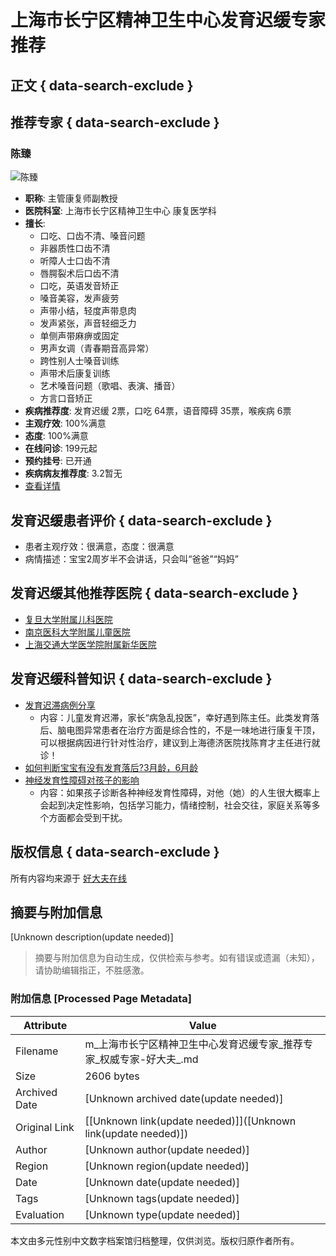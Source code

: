# 上海市长宁区精神卫生中心发育迟缓专家推荐

## 正文 { data-search-exclude }


## 推荐专家 { data-search-exclude }

### 陈臻
![陈臻](https://n3.hdfimg.com/g13/M04/8B/CD/24YBAGWd5u6AAf1vAAOaFZAHUKo069_200_200_1.jpg?a925)
- **职称**: 主管康复师副教授
- **医院科室**: 上海市长宁区精神卫生中心 康复医学科
- **擅长**: 
  - 口吃、口齿不清、嗓音问题
  - 非器质性口齿不清
  - 听障人士口齿不清
  - 唇腭裂术后口齿不清
  - 口吃，英语发音矫正
  - 嗓音美容，发声疲劳
  - 声带小结，轻度声带息肉
  - 发声紧张，声音轻细乏力
  - 单侧声带麻痹或固定
  - 男声女调（青春期音高异常）
  - 跨性别人士嗓音训练
  - 声带术后康复训练
  - 艺术嗓音问题（歌唱、表演、播音）
  - 方言口音矫正
- **疾病推荐度**: 发育迟缓 2票，口吃 64票，语音障碍 35票，喉疾病 6票
- **主观疗效**: 100%满意
- **态度**: 100%满意
- **在线问诊**: 199元起
- **预约挂号**: 已开通
- **疾病病友推荐度**: 3.2暂无
- [查看详情](https://www.haodf.com/doctor/6070455513.html)

## 发育迟缓患者评价 { data-search-exclude }
- 患者主观疗效：很满意，态度：很满意
- 病情描述：宝宝2周岁半不会讲话，只会叫“爸爸”“妈妈”

## 发育迟缓其他推荐医院 { data-search-exclude }
- [复旦大学附属儿科医院](https://www.haodf.com/hospital/421.html)
- [南京医科大学附属儿童医院](https://www.haodf.com/hospital/640.html)
- [上海交通大学医学院附属新华医院](https://www.haodf.com/hospital/426.html)

## 发育迟缓科普知识 { data-search-exclude }
- [发育迟滞病例分享](https://www.haodf.com/neirong/wenzhang/9393954405.html)
  - 内容：儿童发育迟滞，家长“病急乱投医”，幸好遇到陈主任。此类发育落后、脑电图异常患者在治疗方面是综合性的，不是一味地进行康复干顶，可以根据病因进行针对性治疗，建议到上海德济医院找陈育才主任进行就诊！
- [如何判断宝宝有没有发育落后?3月龄，6月龄](https://m.haodf.com/neirong/shipin/9393605075.html)
- [神经发育性障碍对孩子的影响](https://www.haodf.com/neirong/wenzhang/9393589154.html)
  - 内容：如果孩子诊断各种神经发育性障碍，对他（她）的人生很大概率上会起到决定性影响，包括学习能力，情绪控制，社会交往，家庭关系等多个方面都会受到干扰。

## 版权信息 { data-search-exclude }
所有内容均来源于 [好大夫在线](https://www.haodf.com/hospital/2500.html)
<!-- tcd_original_link https://m.haodf.com/hospital/2500/tuijian-fayuchihuan.html -->


## 摘要与附加信息

<!-- tcd_abstract -->
[Unknown description(update needed)]
<!-- tcd_abstract_end -->

> 摘要与附加信息为自动生成，仅供检索与参考。如有错误或遗漏（未知），请协助编辑指正，不胜感激。

### 附加信息 [Processed Page Metadata]

| Attribute       | Value                                  |
|-----------------|----------------------------------------|
| Filename        | m_上海市长宁区精神卫生中心发育迟缓专家_推荐专家_权威专家-好大夫_.md                             |
| Size            | 2606 bytes                           |
| Archived Date   | [Unknown archived date(update needed)]                             |
| Original Link   | [[Unknown link(update needed)]]([Unknown link(update needed)])                       |
| Author          | [Unknown author(update needed)]                               |
| Region          | [Unknown region(update needed)]                               |
| Date            | [Unknown date(update needed)]                                 |
| Tags            | [Unknown tags(update needed)]                                 |
| Evaluation            | [Unknown type(update needed)]                                 |
<!-- tcd_table_end -->

本文由多元性别中文数字档案馆归档整理，仅供浏览。版权归原作者所有。
